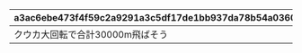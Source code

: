 |a3ac6ebe473f4f59c2a9291a3c5df17de1bb937da78b54a036035d6cdb4dffbe|ef5bfb902cc2ac4de13cf8e46acff70d51da458aa4e00e2d359d96a1a73ecf73|19caf039182c8cdfd62c5dd9c15dbdd2308391ef344127f3a649798ffb984aea|25577d41e57d8a128b748da526907682e43d55c1eb1417472532208701539491|fc38159b2cd43c16af82e98c6076c54616f085a2f3515a27b49d949bb6484e64|99c64d724b6e8fa8617e43a5d9f8337608430c5ff3dc3596df15bb6c79a5daa8|93203a77864511d24b06fb75820520dbcbcdbe015f35395fa44a9e7e47c0bc22|e622f7ef9ab1eb652a437853fb87b97f7e504cbbbf0d04b8f0dca7ed14ec5cd9|75c6d06632ddaa6d56b513ec34fb172a3dcb3d41895743e0388fad75249feb53|0cb1a39c749748e7e746e4eed9cc1ca48ceeba991a59945ae52bbc8d044eaa8a|a24a1d1517827823942069d9d417c16dee7774ed69bf0fbed112774e480782d9|e07fec18d18a191e39315a5b873e8cd9c9653139c19ce0c9e06a0af2c101ad24|47f8105415c960e14993f6ebc2af3948826983cfde6eba8fa8224b5fce7e91b1|d130755b69db034cfa2460553a6c8a55cfaf0262831d57ef059fe703f08d4893|bd2523360177e3045dbb5f6322869c10c13ad2c7c4b796b09c9d0e1b55802b26|22214caff79d6ea1afe97edf45332a8511779adde222a4d2e105c6931066b2e1|730853514a2c0a5588c3e2651ec35562071a065479ca440718c50e59f8270898|d4ce54a93a744ccb7f86a6a8b4e9420983b888d25e3642fbaf3d5d587bd56656|
| --- | --- | --- | --- | --- | --- | --- | --- | --- | --- | --- | --- | --- | --- | --- | --- | --- | --- |
|クウカ大回転で合計30000m飛ばそう|7|0|0|0|0|1|0|30000|0|0|0|1405|0|0|0|1|0|